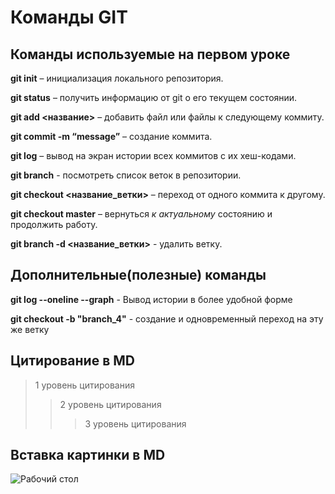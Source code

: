 # Команды GIT

## Команды используемые на первом уроке

**git init** – инициализация локального репозитория.

**git status** – получить информацию от git о его текущем состоянии.

**git add <название>** – добавить файл или файлы к следующему коммиту.

**git commit -m “message”** – создание коммита.

**git log** – вывод на экран истории всех коммитов с их хеш-кодами.

**git branch** - посмотреть список веток в репозитории.

**git checkout <название_ветки>** – переход от одного коммита к другому.

**git checkout master** – вернуться *к актуальному* состоянию и продолжить работу.

**git branch -d <название_ветки>** - удалить ветку.

## Дополнительные(полезные) команды

**git log --oneline --graph** - Вывод истории в более удобной форме

**git checkout -b "branch_4"** - создание и одновременный переход на эту же ветку

## Цитирование в MD

> 1 уровень цитирования 
>> 2 уровень цитирования
>>> 3 уровень цитирования

## Вставка картинки в MD

![Рабочий стол](PC.png)